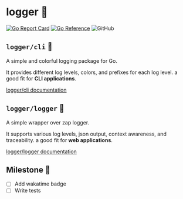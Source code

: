 # logger 📝

[![Go Report Card](https://goreportcard.com/badge/github.com/catalystgo/logger)](https://goreportcard.com/report/github.com/catalystgo/logger)
[![Go Reference](https://pkg.go.dev/badge/github.com/catalystgo/logger.svg)](https://pkg.go.dev/github.com/catalystgo/logger)
![GitHub](https://img.shields.io/github/license/catalystgo/logger)

## `logger/cli` 🎨

A simple and colorful logging package for Go.

It provides different log levels, colors, and prefixes for each log level. a good fit for **CLI applications**.

[logger/cli documentation](./cli/README.md)

## `logger/logger` 📜

A simple wrapper over zap logger.

It supports various log levels, json output, context awareness, and traceability. a good fit for **web applications**.

[logger/logger documentation](./logger/README.md)

## Milestone 💎

- [ ] Add wakatime badge
- [ ] Write tests
